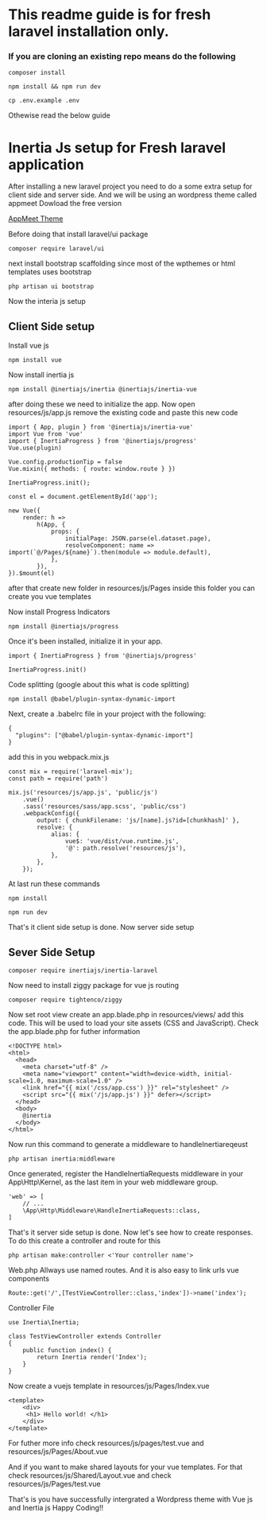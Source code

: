# This readme guide is for fresh laravel installation only. 
### If you are cloning an existing repo means do the following 
```
composer install 
```
```
npm install && npm run dev
```

```
cp .env.example .env
```
Othewise read the below guide 

# Inertia Js setup for Fresh laravel application
After installing a new laravel project you need to do a some extra setup for client side and server side. And we will be using an wordpress 
theme called appmeet 
Dowload the free version 

[AppMeet Theme](https://wpthemesgrid.com/downloads/appmeet-startup-app-saas-html-template/)

Before doing that install laravel/ui package 
```
composer require laravel/ui
```
next install bootstrap scaffolding since most of the wpthemes or html templates uses bootstrap
```
php artisan ui bootstrap
```

Now the interia js setup 

## Client Side setup 
Install vue js 
```
npm install vue
```
Now install inertia js

```
npm install @inertiajs/inertia @inertiajs/inertia-vue
```

after doing these we need to initialize the  app. Now open resources/js/app.js 
remove the existing code and paste this new code 

```
import { App, plugin } from '@inertiajs/inertia-vue'
import Vue from 'vue'
import { InertiaProgress } from '@inertiajs/progress'
Vue.use(plugin)

Vue.config.productionTip = false
Vue.mixin({ methods: { route: window.route } })

InertiaProgress.init();

const el = document.getElementById('app');

new Vue({
    render: h =>
        h(App, {
            props: {
                initialPage: JSON.parse(el.dataset.page),
                resolveComponent: name => import(`@/Pages/${name}`).then(module => module.default),
            },
        }),
}).$mount(el)
```
after that create new folder in resources/js/Pages inside this folder you can create you vue templates

Now install Progress Indicators 
```
npm install @inertiajs/progress
```

Once it's been installed, initialize it in your app.
```
import { InertiaProgress } from '@inertiajs/progress'

InertiaProgress.init()
```
Code splitting (google about this what is code splitting)
```
npm install @babel/plugin-syntax-dynamic-import

```
Next, create a .babelrc file in your project with the following:
```
{
  "plugins": ["@babel/plugin-syntax-dynamic-import"]
}
```

add this in you webpack.mix.js
```
const mix = require('laravel-mix');
const path = require('path')

mix.js('resources/js/app.js', 'public/js')
    .vue()
    .sass('resources/sass/app.scss', 'public/css')
    .webpackConfig({
        output: { chunkFilename: 'js/[name].js?id=[chunkhash]' },
        resolve: {
            alias: {
                vue$: 'vue/dist/vue.runtime.js',
                '@': path.resolve('resources/js'),
            },
        },
    });
```

At last run these commands 
```
npm install 
```
```
npm run dev
```
That's it client side setup is done. Now server side setup 

## Sever Side Setup
```
composer require inertiajs/inertia-laravel
```

Now need to install ziggy package for vue js routing
```
composer require tightenco/ziggy
```

Now set root view 
create an app.blade.php in resources/views/ add this code. This will be used to load your site assets (CSS and JavaScript).
Check the app.blade.php for futher information
```
<!DOCTYPE html>
<html>
  <head>
    <meta charset="utf-8" />
    <meta name="viewport" content="width=device-width, initial-scale=1.0, maximum-scale=1.0" />
    <link href="{{ mix('/css/app.css') }}" rel="stylesheet" />
    <script src="{{ mix('/js/app.js') }}" defer></script>
  </head>
  <body>
    @inertia
  </body>
</html>
```
Now run this command to generate a middleware to handleInertiareqeust 
```
php artisan inertia:middleware
```
Once generated, register the HandleInertiaRequests middleware in your App\Http\Kernel, as the last item in your web middleware group.
```
'web' => [
    // ...
    \App\Http\Middleware\HandleInertiaRequests::class,
]
```
That's it server side setup is done. Now let's see how to create responses. To do this create a controller and route for this 
```
php artisan make:controller <'Your controller name'>

```
Web.php
Allways use named routes. And it is also easy to link urls vue components 
```
Route::get('/',[TestViewController::class,'index'])->name('index');

```

Controller File 
```
use Inertia\Inertia;

class TestViewController extends Controller
{
    public function index() {
        return Inertia render('Index');
    }
}
```
Now create a vuejs template in resources/js/Pages/Index.vue 
```
<template>
    <div> 
     <h1> Hello world! </h1>
    </div>
</template>
```
For futher more info check resources/js/pages/test.vue and resources/js/Pages/About.vue

And if you want to make shared layouts for your vue templates. For that check resources/js/Shared/Layout.vue and check resources/js/Pages/test.vue

That's is you have successfully intergrated a Wordpress theme with Vue js and Inertia js
Happy Coding!!
